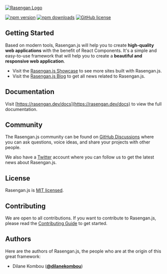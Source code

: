 [![Rasengan Logo](./assets/cards/1.png)](https://rasengan.dev)

[![npm version](https://badge.fury.io/js/rasengan.svg)](https://badge.fury.io/js/rasengan)
[![npm downloads](https://img.shields.io/npm/dm/rasengan)](https://www.npmjs.com/package/rasengan)
[![GitHub license](https://img.shields.io/github/license/rasengan-dev/rasenganjs)](https://github.com/rasengan-dev/rasenganjs/blob/main/LICENSE)

## Getting Started

Based on modern tools, Rasengan.js will help you to create **high-quality web applications** with the benefit of React Components. It's a simple and easy-to-use framework that will help you to create a **beautiful and responsive web application**.

- Visit the [Rasengan.js Showcase](https://rasengan.dev/showcase) to see more sites built with Rasengan.js.
- Visit the [Rasengan.js Blog](https://rasengan.dev/blog) to get all news related to Rasengan.js.

## Documentation

Visit [https://rasengan.dev/docs](https://rasengan.dev/docs) to view the full documentation.

## Community

The Rasengan.js community can be found on [GitHub Discussions](https://github.com/rasengan-dev/rasenganjs/discussions) where you can ask questions, voice ideas, and share your projects with other people.

We also have a [Twitter](https://twitter.com/rasenganjs) account where you can follow us to get the latest news about Rasengan.js.

## License

Rasengan.js is [MIT licensed](https://github.com/rasengan-dev/rasenganjs/blob/main/LICENSE).

## Contributing

We are open to all contributions. If you want to contribute to Rasengan.js, please read the [Contributing Guide](https://github.com/rasengan-dev/rasenganjs/blob/main/CONTRIBUTING.md) to get started.

## Authors

Here are the authors of Rasengan.js, the people who are at the origin of this great framework:

- Dilane Kombou ([**@dilanekombou**](https://twitter.com/dilanekombou))
